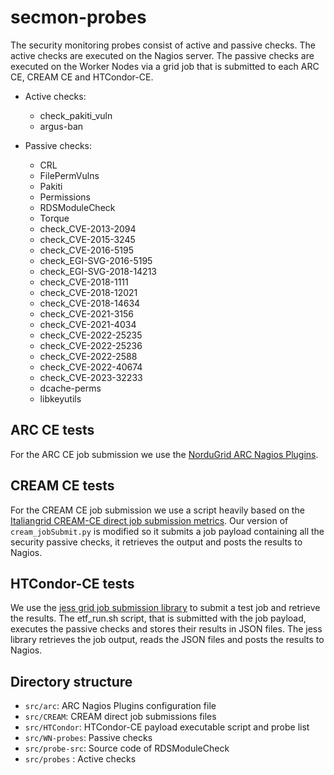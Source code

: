 # secmon-probes

The security monitoring probes consist of active and passive checks. The active checks are executed on the Nagios server. The passive checks are executed on the
Worker Nodes via a grid job that is submitted to each ARC CE, CREAM CE and HTCondor-CE.

* Active checks:
  * check_pakiti_vuln
  * argus-ban

* Passive checks:
  * CRL
  * FilePermVulns
  * Pakiti
  * Permissions
  * RDSModuleCheck
  * Torque
  * check_CVE-2013-2094
  * check_CVE-2015-3245
  * check_CVE-2016-5195
  * check_EGI-SVG-2016-5195
  * check_EGI-SVG-2018-14213
  * check_CVE-2018-1111
  * check_CVE-2018-12021
  * check_CVE-2018-14634
  * check_CVE-2021-3156
  * check_CVE-2021-4034
  * check_CVE-2022-25235
  * check_CVE-2022-25236
  * check_CVE-2022-2588
  * check_CVE-2022-40674
  * check_CVE-2023-32233
  * dcache-perms
  * libkeyutils

## ARC CE tests

For the ARC CE job submission we use the [NorduGrid ARC Nagios Plugins](http://git.nbi.ku.dk/downloads/NorduGridARCNagiosPlugins/arcce.html).

## CREAM CE tests

For the CREAM CE job submission we use a script heavily based on the [Italiangrid CREAM-CE direct job submission metrics](https://wiki.italiangrid.it/twiki/bin/view/CREAM/DjsCreamProbeNew). Our version of `cream_jobSubmit.py` is modified so it submits a job payload containing all the security passive checks, it retrieves the output and posts the results to Nagios.

## HTCondor-CE tests

We use the [jess grid job submission library](https://gitlab.cern.ch/etf/jess/) to submit a test job and retrieve the results. The etf_run.sh script, that is submitted with the job payload, executes the passive checks and stores their results in JSON files. The jess library retrieves the job output, reads the JSON files and posts the results to Nagios.

## Directory structure

* `src/arc`: ARC Nagios Plugins configuration file
* `src/CREAM`: CREAM direct job submissions files
* `src/HTCondor`: HTCondor-CE payload executable script and probe list
* `src/WN-probes`: Passive checks
* `src/probe-src`: Source code of RDSModuleCheck
* `src/probes` : Active checks

